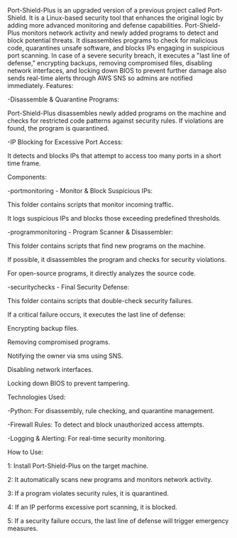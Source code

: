 Port-Shield-Plus is an upgraded version of a previous project called Port-Shield. It is a Linux-based security tool that enhances the original logic by adding more advanced monitoring and defense capabilities. 
Port-Shield-Plus monitors network activity and newly added programs to detect and block potential threats. It disassembles programs to check for malicious code, quarantines unsafe software, and blocks IPs engaging in suspicious port scanning. 
In case of a severe security breach, it executes a "last line of defense," encrypting backups, removing compromised files, disabling network interfaces, and locking down BIOS to prevent further damage also sends real-time alerts through AWS SNS so admins are notified immediately.
Features:



-Disassemble & Quarantine Programs: 



Port-Shield-Plus disassembles newly added programs on the machine and checks for restricted code patterns against security rules. If violations are found, the program is quarantined.



-IP Blocking for Excessive Port Access: 



It detects and blocks IPs that attempt to access too many ports in a short time frame.







Components:



-portmonitoring - Monitor & Block Suspicious IPs:

This folder contains scripts that monitor incoming traffic.

It logs suspicious IPs and blocks those exceeding predefined thresholds.



-programmonitoring - Program Scanner & Disassembler:

This folder contains scripts that find new programs on the machine.

If possible, it disassembles the program and checks for security violations.

For open-source programs, it directly analyzes the source code.



-securitychecks - Final Security Defense:

This folder contains scripts that double-check security failures.

If a critical failure occurs, it executes the last line of defense:

Encrypting backup files.

Removing compromised programs.

Notifying the owner via sms using SNS.

Disabling network interfaces.

Locking down BIOS to prevent tampering.







Technologies Used:

-Python: For disassembly, rule checking, and quarantine management.

-Firewall Rules: To detect and block unauthorized access attempts.

-Logging & Alerting: For real-time security monitoring.







How to Use:

1: Install Port-Shield-Plus on the target machine.

2: It automatically scans new programs and monitors network activity.

3: If a program violates security rules, it is quarantined.

4: If an IP performs excessive port scanning, it is blocked.

5: If a security failure occurs, the last line of defense will trigger emergency measures.